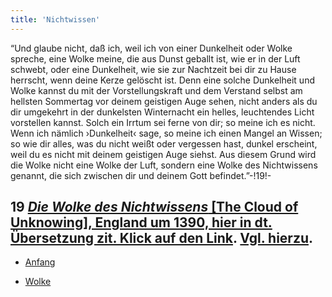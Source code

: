 ```yaml
---
title: 'Nichtwissen'
---
```


“Und glaube nicht, daß ich, weil ich von einer Dunkelheit oder Wolke spreche, eine Wolke meine, die aus Dunst geballt ist, wie er in der Luft schwebt, oder eine Dunkelheit, wie sie zur Nachtzeit bei dir zu Hause herrscht, wenn deine Kerze gelöscht ist. Denn eine solche Dunkelheit und Wolke kannst du mit der Vorstellungskraft und dem Verstand selbst am hellsten Sommertag vor deinem geistigen Auge sehen, nicht anders als du dir umgekehrt in der dunkelsten Winternacht ein helles, leuchtendes Licht vorstellen kannst. Solch ein Irrtum sei ferne von dir; so meine ich es nicht. Wenn ich nämlich ›Dunkelheit‹ sage, so meine ich einen Mangel an Wissen; so wie dir alles, was du nicht weißt oder vergessen hast, dunkel erscheint, weil du es nicht mit deinem geistigen Auge siehst. Aus diesem Grund wird die Wolke nicht eine Wolke der Luft, sondern eine Wolke des Nichtwissens genannt, die sich zwischen dir und deinem Gott befindet.”-!19!-
## **19** [_Die Wolke des Nichtwissens_ [The Cloud of Unknowing], England um 1390, hier in dt. Übersetzung zit. Klick auf den Link](http://ghp.papnet.eu/Blogfiles/Die%20Wolke%20des%20Nicht-wissens.pdf). [Vgl. hierzu](https://de.wikipedia.org/wiki/Die_Wolke_des_Nichtwissens).

* [Anfang](Beginnings_de)

* [Wolke](Clouds_de)
